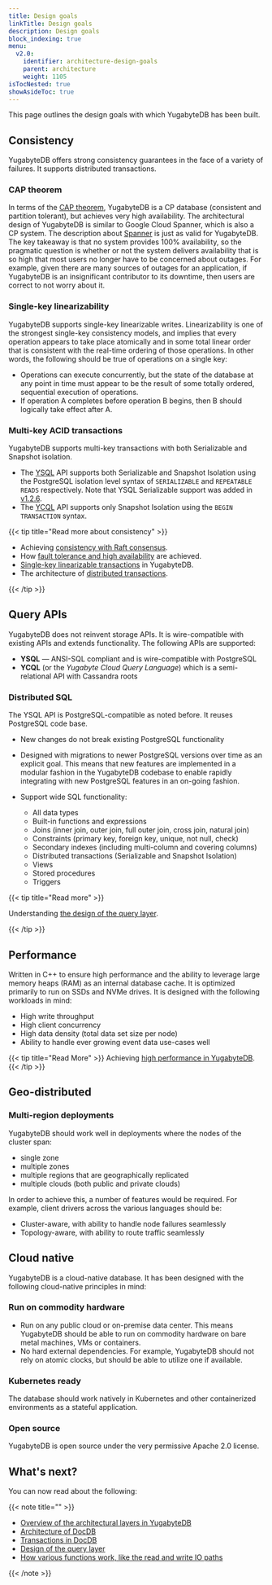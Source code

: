```yaml
---
title: Design goals
linkTitle: Design goals
description: Design goals
block_indexing: true
menu:
  v2.0:
    identifier: architecture-design-goals
    parent: architecture
    weight: 1105
isTocNested: true
showAsideToc: true
---
```


This page outlines the design goals with which YugabyteDB has been built.

## Consistency

YugabyteDB offers strong consistency guarantees in the face of a variety of failures. It supports distributed transactions.

### CAP theorem

In terms of the [CAP theorem](https://en.wikipedia.org/wiki/CAP_theorem), YugabyteDB is a CP database (consistent and partition tolerant), but achieves very high availability. The architectural design of YugabyteDB is similar to Google Cloud Spanner, which is also a CP system. The description about [Spanner](https://cloudplatform.googleblog.com/2017/02/inside-Cloud-Spanner-and-the-CAP-Theorem.html) is just as valid for YugabyteDB. The key takeaway is that no system provides 100% availability, so the pragmatic question is whether or not the system delivers availability that is so high that most users no longer have to be concerned about outages. For example, given there are many sources of outages for an application, if YugabyteDB is an insignificant contributor to its downtime, then users are correct to not worry about it.

### Single-key linearizability

YugabyteDB supports single-key linearizable writes. Linearizability is one of the strongest single-key consistency models, and implies that every operation appears to take place atomically and in some total linear order that is consistent with the real-time ordering of those operations. In other words, the following should be true of operations on a single key: 

- Operations can execute concurrently, but the state of the database at any point in time must appear to be the result of some totally ordered, sequential execution of operations.
- If operation A completes before operation B begins, then B should logically take effect after A.

### Multi-key ACID transactions

YugabyteDB supports multi-key transactions with both Serializable and Snapshot isolation.

- The [YSQL](../../api/ysql/) API supports both Serializable and Snapshot Isolation using the PostgreSQL isolation level syntax of `SERIALIZABLE` and `REPEATABLE READS` respectively. Note that YSQL Serializable support was added in [v1.2.6](../../releases/v1.2.6/).
- The [YCQL](../../api/ycql/dml_transaction/) API supports only Snapshot Isolation using the `BEGIN TRANSACTION` syntax.

{{< tip title="Read more about consistency" >}}

- Achieving [consistency with Raft consensus](../docdb/replication/).
- How [fault tolerance and high availability](../core-functions/high-availability/) are achieved.
- [Single-key linearizable transactions](../transactions/single-row-transactions/) in YugabyteDB.
- The architecture of [distributed transactions](../transactions/single-row-transactions/).

{{< /tip >}}

## Query APIs

YugabyteDB does not reinvent storage APIs. It is wire-compatible with existing APIs and extends functionality. The following APIs are supported:

- **YSQL** — ANSI-SQL compliant and is wire-compatible with PostgreSQL
- **YCQL** (or the *Yugabyte Cloud Query Language*) which is a semi-relational API with Cassandra roots

### Distributed SQL

The YSQL API is PostgreSQL-compatible as noted before. It reuses PostgreSQL code base.

- New changes do not break existing PostgreSQL functionality

- Designed with migrations to newer PostgreSQL versions over time as an explicit goal. This means that new features are implemented in a modular fashion in the YugabyteDB codebase to enable rapidly integrating with new PostgreSQL features in an on-going fashion.

- Support wide SQL functionality:
  - All data types
  - Built-in functions and expressions
  - Joins (inner join, outer join, full outer join, cross join, natural join)
  - Constraints (primary key, foreign key, unique, not null, check)
  - Secondary indexes (including multi-column and covering columns)
  - Distributed transactions (Serializable and Snapshot Isolation)
  - Views
  - Stored procedures
  - Triggers

{{< tip title="Read more" >}}

Understanding [the design of the query layer](../query-layer/overview/).

{{< /tip >}}

## Performance

Written in C++ to ensure high performance and the ability to leverage large memory heaps (RAM) as an internal database cache. It is optimized primarily to run on SSDs and NVMe drives. It is designed with the following workloads in mind:

- High write throughput
- High client concurrency
- High data density (total data set size per node)
- Ability to handle ever growing event data use-cases well

{{< tip title="Read More" >}}
Achieving [high performance in YugabyteDB](../docdb/performance/).
{{< /tip >}}

## Geo-distributed

### Multi-region deployments

YugabyteDB should work well in deployments where the nodes of the cluster span:

- single zone
- multiple zones
- multiple regions that are geographically replicated
- multiple clouds (both public and private clouds)

In order to achieve this, a number of features would be required. For example, client drivers across the various languages should be:

- Cluster-aware, with ability to handle node failures seamlessly
- Topology-aware, with ability to route traffic seamlessly

## Cloud native

YugabyteDB is a cloud-native database. It has been designed with the following cloud-native principles in mind:

### Run on commodity hardware

- Run on any public cloud or on-premise data center. This means YugabyteDB should be able to run on commodity hardware on bare metal machines, VMs or containers.
- No hard external dependencies. For example, YugabyteDB should not rely on atomic clocks, but should be able to utilize one if available.

### Kubernetes ready

The database should work natively in Kubernetes and other containerized environments as a stateful application.

### Open source

YugabyteDB is open source under the very permissive Apache 2.0 license.

## What's next?

You can now read about the following:

{{< note title="" >}}

- [Overview of the architectural layers in YugabyteDB](../layered-architecture/)
- [Architecture of DocDB](../docdb/)
- [Transactions in DocDB](../transactions/)
- [Design of the query layer](../query-layer/)
- [How various functions work, like the read and write IO paths](../core-functions/)

{{< /note >}}

